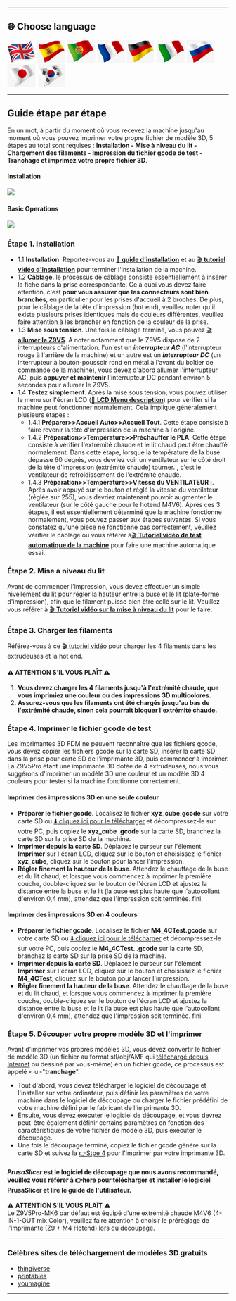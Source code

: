 [LCD_MENU]: https://github.com/ZONESTAR3D/Z9/tree/main/Z9V5/Z9V5-MK6/LCDMENU_Description.md
[PRUSA_SLICER]: https://github.com/ZONESTAR3D/Slicing-Guide/tree/master/PrusaSlicer

----
## <a id="choose-language">:globe_with_meridians: Choose language </a>
[![](../lanpic/EN.png)](./step_by_step.md)
[![](../lanpic/ES.png)](./step_by_step-es.md)
[![](../lanpic/PT.png)](./step_by_step-pt.md)
[![](../lanpic/FR.png)](./step_by_step-fr.md)
[![](../lanpic/DE.png)](./step_by_step-de.md)
[![](../lanpic/IT.png)](./step_by_step-it.md)
[![](../lanpic/RU.png)](./step_by_step-ru.md)
[![](../lanpic/JP.png)](./step_by_step-jp.md)
[![](../lanpic/KR.png)](./step_by_step-kr.md)

----
## Guide étape par étape
En un mot, à partir du moment où vous recevez la machine jusqu'au moment où vous pouvez imprimer votre propre fichier de modèle 3D, 5 étapes au total sont requises : **Installation - Mise à niveau du lit - Chargement des filaments - Impression du fichier gcode de test - Tranchage et imprimez votre propre fichier 3D**.
#### Installation
[![](https://img.youtube.com/vi/pdr8nLl3T3w/0.jpg)](https://www.youtube.com/watch?v=pdr8nLl3T3w)
#### Basic Operations
[![](https://img.youtube.com/vi/GrCOZ4ADHeA/0.jpg)](https://www.youtube.com/watch?v=GrCOZ4ADHeA)

### <a id ="a1">Étape 1. Installation</a>
- 1.1 **Installation**. Reportez-vous au [:book: **guide d'installation**](./1.Installation/Installation.md) et au [:clapper: **tutoriel vidéo d'installation**](https://youtu.be/pdr8nLl3T3w) pour terminer l'installation de la machine.
- 1.2 **Câblage**. le processus de câblage consiste essentiellement à insérer la fiche dans la prise correspondante. Ce à quoi vous devez faire attention, c'est **pour vous assurer que les connecteurs sont bien branchés**, en particulier pour les prises d'accueil à 2 broches. De plus, pour le câblage de la tête d'impression (hot end), veuillez noter qu'il existe plusieurs prises identiques mais de couleurs différentes, veuillez faire attention à les brancher en fonction de la couleur de la prise.
- 1.3 **Mise sous tension**. Une fois le câblage terminé, vous pouvez [:clapper: **allumer le Z9V5**](https://youtu.be/xTlMHtxkGoY). A noter notamment que le Z9V5 dispose de 2 interrupteurs d'alimentation. l'un est un ***interrupteur AC*** (l'interrupteur rouge à l'arrière de la machine) et un autre est un ***interrupteur DC*** (un interrupteur à bouton-poussoir rond en métal à l'avant du boîtier de commande de la machine), vous devez d'abord allumer l'interrupteur AC, puis **appuyer et maintenir** l'interrupteur DC pendant environ 5 secondes pour allumer le Z9V5.
- 1.4 **Testez simplement**. Après la mise sous tension, vous pouvez utiliser le menu sur l'écran LCD ([:book: **LCD Menu description**](./2.Operation/LCDMENU_Description.md)) pour vérifier si la machine peut fonctionner normalement. Cela implique généralement plusieurs étapes :
   - 1.4.1 **Préparer>>Accueil Auto>>Accueil Tout**. Cette étape consiste à faire revenir la tête d'impression de la machine à l'origine.
   - 1.4.2 **Préparation>>Température>>Préchauffer le PLA**. Cette étape consiste à vérifier l'extrémité chaude et le lit chaud peut être chauffé normalement. Dans cette étape, lorsque la température de la buse dépasse 60 degrés, vous devriez voir un ventilateur sur le côté droit de la tête d'impression (extrémité chaude) tourner. , c'est le ventilateur de refroidissement de l'extrémité chaude.
   - 1.4.3 **Préparation>>Température>>Vitesse du VENTILATEUR :**. Après avoir appuyé sur le bouton et réglé la vitesse du ventilateur (réglée sur 255), vous devriez maintenant pouvoir augmenter le ventilateur (sur le côté gauche pour le hotend M4V6).
   Après ces 3 étapes, il est essentiellement déterminé que la machine fonctionne normalement, vous pouvez passer aux étapes suivantes. Si vous constatez qu'une pièce ne fonctionne pas correctement, veuillez vérifier le câblage ou vous référer à[:clapper: **Tutoriel vidéo de test automatique de la machine**](https://youtu.be/Mf92BlmKA0A) pour faire une machine automatique essai.

### <a id ="a2">Étape 2. Mise à niveau du lit</a>
Avant de commencer l'impression, vous devez effectuer un simple nivellement du lit pour régler la hauteur entre la buse et le lit (plate-forme d'impression), afin que le filament puisse bien être collé sur le lit. Veuillez vous référer à [:clapper: **Tutoriel vidéo sur la mise à niveau du lit**](https://youtu.be/nxzB7ho1kNo) pour le faire.

### <a id ="a3">Étape 3. Charger les filaments</a>
Référez-vous à ce [:clapper: tutoriel vidéo](https://youtu.be/KZQdL7Rgy1s) pour charger les 4 filaments dans les extrudeuses et la hot end.
#### :warning: ATTENTION S'IL VOUS PLAÎT :warning:
1. **Vous devez charger les 4 filaments jusqu'à l'extrémité chaude, que vous imprimiez une couleur ou des impressions 3D multicolores.**
2. **Assurez-vous que les filaments ont été chargés jusqu'au bas de l'extrémité chaude, sinon cela pourrait bloquer l'extrémité chaude.**

### <a id ="a4">Étape 4. Imprimer le fichier gcode de test</a>
Les imprimantes 3D FDM ne peuvent reconnaître que les fichiers gcode, vous devez copier les fichiers gcode sur la carte SD, insérer la carte SD dans la prise pour carte SD de l'imprimante 3D, puis commencer à imprimer.
La Z9V5Pro étant une imprimante 3D dotée de 4 extrudeuses, nous vous suggérons d'imprimer un modèle 3D une couleur et un modèle 3D 4 couleurs pour tester si la machine fonctionne correctement.
#### Imprimer des impressions 3D en une seule couleur
- **Préparer le fichier gcode**. Localisez le fichier **xyz_cube.gcode** sur votre carte SD ou [:arrow_down: cliquez ici pour le télécharger](./3.Test_gcode/xyz_cube.zip) et décompressez-le sur votre PC, puis copiez le **xyz_cube .gcode** sur la carte SD, branchez la carte SD sur la prise SD de la machine.
- **Imprimer depuis la carte SD**. Déplacez le curseur sur l'élément **Imprimer** sur l'écran LCD, cliquez sur le bouton et choisissez le fichier **xyz_cube**, cliquez sur le bouton pour lancer l'impression.
- **Régler finement la hauteur de la buse**. Attendez le chauffage de la buse et du lit chaud, et lorsque vous commencez à imprimer la première couche, double-cliquez sur le bouton de l'écran LCD et ajustez la distance entre la buse et le lit (la buse est plus haute que l'autocollant d'environ 0,4 mm), attendez que l'impression soit terminée. fini.
#### Imprimer des impressions 3D en 4 couleurs
- **Préparer le fichier gcode**. Localisez le fichier **M4_4CTest.gcode** sur votre carte SD ou [:arrow_down: cliquez ici pour le télécharger](./3.Test_gcode/M4_4CTest.zip) et décompressez-le sur votre PC, puis copiez le **M4_4CTest. .gcode** sur la carte SD, branchez la carte SD sur la prise SD de la machine.
- **Imprimer depuis la carte SD**. Déplacez le curseur sur l'élément **Imprimer** sur l'écran LCD, cliquez sur le bouton et choisissez le fichier **M4_4CTest**, cliquez sur le bouton pour lancer l'impression.
- **Régler finement la hauteur de la buse**. Attendez le chauffage de la buse et du lit chaud, et lorsque vous commencez à imprimer la première couche, double-cliquez sur le bouton de l'écran LCD et ajustez la distance entre la buse et le lit (la buse est plus haute que l'autocollant d'environ 0,4 mm), attendez que l'impression soit terminée. fini.

### <a id ="a5">Étape 5. Découper votre propre modèle 3D et l'imprimer</a>
Avant d'imprimer vos propres modèles 3D, vous devez convertir le fichier de modèle 3D (un fichier au format stl/obj/AMF qui [téléchargé depuis Internet](#a6) ou dessiné par vous-même) en un fichier gcode, ce processus est appelé < u>"**tranchage**"</u>.
- Tout d'abord, vous devez télécharger le logiciel de découpage et l'installer sur votre ordinateur, puis définir les paramètres de votre machine dans le logiciel de découpage ou charger le fichier prédéfini de votre machine défini par le fabricant de l'imprimante 3D.
- Ensuite, vous devez exécuter le logiciel de découpage, et vous devrez peut-être également définir certains paramètres en fonction des caractéristiques de votre fichier de modèle 3D, puis exécuter le découpage.
- Une fois le découpage terminé, copiez le fichier gcode généré sur la carte SD et suivez la [:point_right:Stpe 4](#a4) pour l'imprimer par votre imprimante 3D.
#### *PrusaSlicer* est le logiciel de découpage que nous avons recommandé, veuillez vous référer à [:point_right:here][PRUSA_SLICER] pour télécharger et installer le logiciel PrusaSlicer et lire le guide de l'utilisateur.
:warning: **ATTENTION S'IL VOUS PLAÎT** :warning:    
Le Z9V5Pro-MK6 par défaut est équipé d'une extrémité chaude M4V6 (4-IN-1-OUT mix Color), veuillez faire attention à choisir le préréglage de l'imprimante (Z9 + M4 Hotend) lors du découpage.

----
### <a id ="a6">Célèbres sites de téléchargement de modèles 3D gratuits</a>
- [thingiverse](https://www.thingiverse.com/)  
- [printables](https://www.printables.com/)  
- [youmagine](https://www.youmagine.com/)   

----